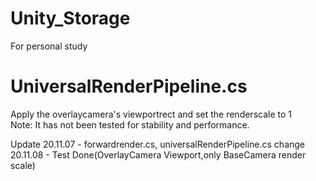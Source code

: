 # Unity_Storage
For personal study

# UniversalRenderPipeline.cs

  Apply the overlaycamera's viewportrect and set the renderscale to 1  
  Note: It has not been tested for stability and performance.  
  
  
  Update
  20.11.07 - forwardrender.cs, universalRenderPipeline.cs change
  20.11.08 - Test Done(OverlayCamera Viewport,only BaseCamera render scale)
